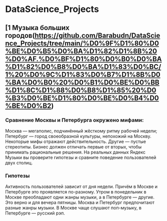 # DataScience_Projects

## [1 Музыка больших городов(https://github.com/Barabudn/DataScience_Projects/tree/main/%D0%9F%D1%80%D0%BE%D0%B5%D0%BA%D1%82%D1%8B%20%D0%AF.%D0%BF%D1%80%D0%B0%D0%BA%D1%82%D0%B8%D0%BA%D1%83%D0%BC/1%20%D0%9C%D1%83%D0%B7%D1%8B%D0%BA%D0%B0%20%D0%B1%D0%BE%D0%BB%D1%8C%D1%88%D0%B8%D1%85%20%D0%B3%D0%BE%D1%80%D0%BE%D0%B4%D0%BE%D0%B2)

### Сравнение Москвы и Петербурга окружено мифами:
Москва — мегаполис, подчинённый жёсткому ритму рабочей недели; Петербург — город своеобразной культуры, непохожий на Москву. Некоторые мифы отражают действительность. Другие — пустые стереотипы. Бизнес должен отличать первые от вторых, чтобы принимать рациональные решения. На реальных данных Яндекс Музыки вы проверите гипотезы и сравните поведение пользователей двух столиц.

### Гипотезы
Активность пользователей зависит от дня недели. Причём в Москве и Петербурге это проявляется по-разному. Утром в понедельник в Москве преобладают одни жанры музыки, а в Петербурге — другие. Это верно и для вечера пятницы. Москва и Петербург предпочитают разные жанры музыки. В Москве чаще слушают поп-музыку, в Петербурге — русский рэп.
